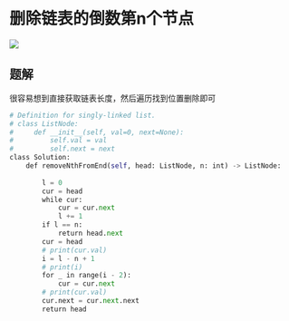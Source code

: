 # 删除链表的倒数第n个节点

![](Pasted%20image%2020221213215446.png)


## 题解

很容易想到直接获取链表长度，然后遍历找到位置删除即可

```python
# Definition for singly-linked list.
# class ListNode:
#     def __init__(self, val=0, next=None):
#         self.val = val
#         self.next = next
class Solution:
	def removeNthFromEnd(self, head: ListNode, n: int) -> ListNode:
	
		l = 0
		cur = head
		while cur:
			cur = cur.next
			l += 1
		if l == n:
			return head.next
		cur = head
		# print(cur.val)
		i = l - n + 1
		# print(i)
		for _ in range(i - 2):
			cur = cur.next
		# print(cur.val)
		cur.next = cur.next.next        
		return head
```